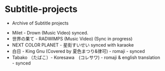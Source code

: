 # Subtitle-projects
* Archive of Subtitle projects
- Milet - Drown (Music Video) synced.
- 世界の果て - RADWIMPS (Music Video) (Sync in progress)
- NEXT COLOR PLANET - 星街すいせい synced with karaoke
- 白日 - King Gnu (Covered by 夏色まつり&律可) - romaji - synced
- Tabako （たばこ）-  Koresawa　(コレサワ) - romaji & english translation - synced
